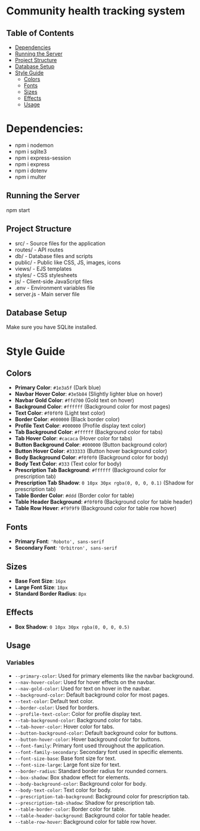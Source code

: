# Community health tracking system

## Table of Contents

- [Dependencies](#dependencies)
- [Running the Server](#running-the-server)
- [Project Structure](#project-structure)
- [Database Setup](#database-setup)
- [Style Guide](#style-guide)
  - [Colors](#colors)
  - [Fonts](#fonts)
  - [Sizes](#sizes)
  - [Effects](#effects)
  - [Usage](#usage)


# Dependencies:
- npm i nodemon
- npm i sqlite3
- npm i express-session
- npm i express
- npm i dotenv
- npm i multer

## Running the Server

 npm start

## Project Structure

- src/ - Source files for the application
- routes/ - API routes
- db/ - Database files and scripts
- public/ - Public like CSS, JS, images, icons
- views/ - EJS templates
- styles/ - CSS stylesheets
- js/ - Client-side JavaScript files
- .env - Environment variables file
- server.js - Main server file

## Database Setup

Make sure you have SQLite installed. 

# Style Guide

## Colors

- **Primary Color**: `#1e3a5f` (Dark blue)
- **Navbar Hover Color**: `#3e5b84` (Slightly lighter blue on hover)
- **Navbar Gold Color**: `#ffd700` (Gold text on hover)
- **Background Color**: `#ffffff` (Background color for most pages)
- **Text Color**: `#f0f0f0` (Light text color)
- **Border Color**: `#000000` (Black border color)
- **Profile Text Color**: `#000000` (Profile display text color)
- **Tab Background Color**: `#ffffff` (Background color for tabs)
- **Tab Hover Color**: `#cacaca` (Hover color for tabs)
- **Button Background Color**: `#000000` (Button background color)
- **Button Hover Color**: `#333333` (Button hover background color)
- **Body Background Color**: `#f0f0f0` (Background color for body)
- **Body Text Color**: `#333` (Text color for body)
- **Prescription Tab Background**: `#ffffff` (Background color for prescription tab)
- **Prescription Tab Shadow**: `0 10px 30px rgba(0, 0, 0, 0.1)` (Shadow for prescription tab)
- **Table Border Color**: `#ddd` (Border color for table)
- **Table Header Background**: `#f0f0f0` (Background color for table header)
- **Table Row Hover**: `#f9f9f9` (Background color for table row hover)

## Fonts

- **Primary Font**: `'Roboto', sans-serif`
- **Secondary Font**: `'Orbitron', sans-serif`

## Sizes

- **Base Font Size**: `16px`
- **Large Font Size**: `18px`
- **Standard Border Radius**: `8px`

## Effects

- **Box Shadow**: `0 10px 30px rgba(0, 0, 0, 0.5)`

## Usage

### Variables


- `--primary-color`: Used for primary elements like the navbar background.
- `--nav-hover-color`: Used for hover effects on the navbar.
- `--nav-gold-color`: Used for text on hover in the navbar.
- `--background-color`: Default background color for most pages.
- `--text-color`: Default text color.
- `--border-color`: Used for borders.
- `--profile-text-color`: Color for profile display text.
- `--tab-background-color`: Background color for tabs.
- `--tab-hover-color`: Hover color for tabs.
- `--button-background-color`: Default background color for buttons.
- `--button-hover-color`: Hover background color for buttons.
- `--font-family`: Primary font used throughout the application.
- `--font-family-secondary`: Secondary font used in specific elements.
- `--font-size-base`: Base font size for text.
- `--font-size-large`: Large font size for text.
- `--border-radius`: Standard border radius for rounded corners.
- `--box-shadow`: Box shadow effect for elements.
- `--body-background-color`: Background color for body.
- `--body-text-color`: Text color for body.
- `--prescription-tab-background`: Background color for prescription tab.
- `--prescription-tab-shadow`: Shadow for prescription tab.
- `--table-border-color`: Border color for table.
- `--table-header-background`: Background color for table header.
- `--table-row-hover`: Background color for table row hover.
